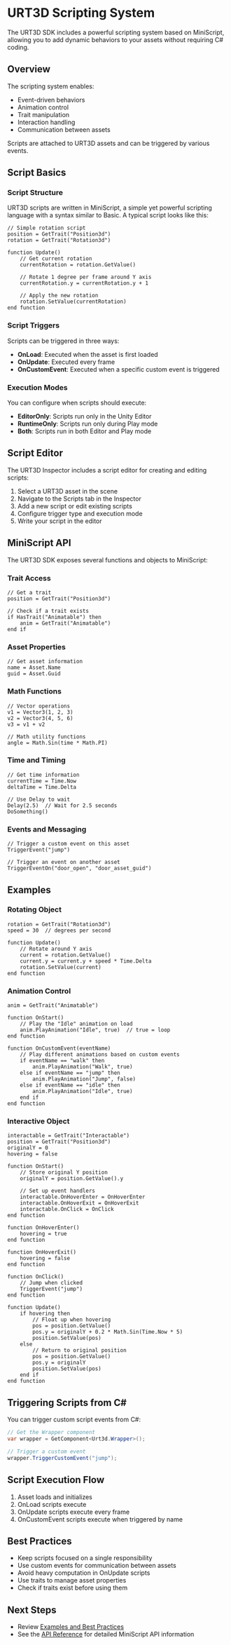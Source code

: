 # URT3D Scripting System

The URT3D SDK includes a powerful scripting system based on MiniScript, allowing you to add dynamic behaviors to your assets without requiring C# coding.

## Overview

The scripting system enables:
- Event-driven behaviors
- Animation control
- Trait manipulation
- Interaction handling
- Communication between assets

Scripts are attached to URT3D assets and can be triggered by various events.

## Script Basics

### Script Structure

URT3D scripts are written in MiniScript, a simple yet powerful scripting language with a syntax similar to Basic. A typical script looks like this:

```
// Simple rotation script
position = GetTrait("Position3d")
rotation = GetTrait("Rotation3d")

function Update()
    // Get current rotation
    currentRotation = rotation.GetValue()
    
    // Rotate 1 degree per frame around Y axis
    currentRotation.y = currentRotation.y + 1
    
    // Apply the new rotation
    rotation.SetValue(currentRotation)
end function
```

### Script Triggers

Scripts can be triggered in three ways:

- **OnLoad**: Executed when the asset is first loaded
- **OnUpdate**: Executed every frame
- **OnCustomEvent**: Executed when a specific custom event is triggered

### Execution Modes

You can configure when scripts should execute:

- **EditorOnly**: Scripts run only in the Unity Editor
- **RuntimeOnly**: Scripts run only during Play mode
- **Both**: Scripts run in both Editor and Play mode

## Script Editor

The URT3D Inspector includes a script editor for creating and editing scripts:

1. Select a URT3D asset in the scene
2. Navigate to the Scripts tab in the Inspector
3. Add a new script or edit existing scripts
4. Configure trigger type and execution mode
5. Write your script in the editor

## MiniScript API

The URT3D SDK exposes several functions and objects to MiniScript:

### Trait Access

```
// Get a trait
position = GetTrait("Position3d")

// Check if a trait exists
if HasTrait("Animatable") then
    anim = GetTrait("Animatable")
end if
```

### Asset Properties

```
// Get asset information
name = Asset.Name
guid = Asset.Guid
```

### Math Functions

```
// Vector operations
v1 = Vector3(1, 2, 3)
v2 = Vector3(4, 5, 6)
v3 = v1 + v2

// Math utility functions
angle = Math.Sin(time * Math.PI)
```

### Time and Timing

```
// Get time information
currentTime = Time.Now
deltaTime = Time.Delta

// Use Delay to wait
Delay(2.5)  // Wait for 2.5 seconds
DoSomething()
```

### Events and Messaging

```
// Trigger a custom event on this asset
TriggerEvent("jump")

// Trigger an event on another asset
TriggerEventOn("door_open", "door_asset_guid")
```

## Examples

### Rotating Object

```
rotation = GetTrait("Rotation3d")
speed = 30  // degrees per second

function Update()
    // Rotate around Y axis
    current = rotation.GetValue()
    current.y = current.y + speed * Time.Delta
    rotation.SetValue(current)
end function
```

### Animation Control

```
anim = GetTrait("Animatable")

function OnStart()
    // Play the "Idle" animation on load
    anim.PlayAnimation("Idle", true)  // true = loop
end function

function OnCustomEvent(eventName)
    // Play different animations based on custom events
    if eventName == "walk" then
        anim.PlayAnimation("Walk", true)
    else if eventName == "jump" then
        anim.PlayAnimation("Jump", false)
    else if eventName == "idle" then
        anim.PlayAnimation("Idle", true)
    end if
end function
```

### Interactive Object

```
interactable = GetTrait("Interactable")
position = GetTrait("Position3d")
originalY = 0
hovering = false

function OnStart()
    // Store original Y position
    originalY = position.GetValue().y
    
    // Set up event handlers
    interactable.OnHoverEnter = OnHoverEnter
    interactable.OnHoverExit = OnHoverExit
    interactable.OnClick = OnClick
end function

function OnHoverEnter()
    hovering = true
end function

function OnHoverExit()
    hovering = false
end function

function OnClick()
    // Jump when clicked
    TriggerEvent("jump")
end function

function Update()
    if hovering then
        // Float up when hovering
        pos = position.GetValue()
        pos.y = originalY + 0.2 * Math.Sin(Time.Now * 5)
        position.SetValue(pos)
    else
        // Return to original position
        pos = position.GetValue()
        pos.y = originalY
        position.SetValue(pos)
    end if
end function
```

## Triggering Scripts from C#

You can trigger custom script events from C#:

```csharp
// Get the Wrapper component
var wrapper = GetComponent<Urt3d.Wrapper>();

// Trigger a custom event
wrapper.TriggerCustomEvent("jump");
```

## Script Execution Flow

1. Asset loads and initializes
2. OnLoad scripts execute
3. OnUpdate scripts execute every frame
4. OnCustomEvent scripts execute when triggered by name

## Best Practices

- Keep scripts focused on a single responsibility
- Use custom events for communication between assets
- Avoid heavy computation in OnUpdate scripts
- Use traits to manage asset properties
- Check if traits exist before using them

## Next Steps

- Review [Examples and Best Practices](06-ExamplesAndBestPractices.md)
- See the [API Reference](05-APIReference.md) for detailed MiniScript API information
